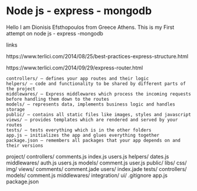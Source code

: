 <h1>Node js - express - mongodb</h1>

Hello I am Dionisis Efsthopoulos from Greece Athens.
This is my First attempt on node js - express -mongodb

links
<p>https://www.terlici.com/2014/08/25/best-practices-express-structure.html</p> 

<p>https://www.terlici.com/2014/09/29/express-router.html</p>



    controllers/ – defines your app routes and their logic
    helpers/ – code and functionality to be shared by different parts of the project
    middlewares/ – Express middlewares which process the incoming requests before handling them down to the routes
    models/ – represents data, implements business logic and handles storage
    public/ – contains all static files like images, styles and javascript
    views/ – provides templates which are rendered and served by your routes
    tests/ – tests everything which is in the other folders
    app.js – initializes the app and glues everything together
    package.json – remembers all packages that your app depends on and their versions

project/
  controllers/
    comments.js
    index.js
    users.js
  helpers/
    dates.js
  middlewares/
    auth.js
    users.js
  models/
    comment.js
    user.js
  public/
    libs/
    css/
    img/
  views/
    comments/
      comment.jade
    users/
    index.jade
  tests/
    controllers/
    models/
      comment.js
    middlewares/
    integration/
    ui/
  .gitignore
  app.js
  package.json
